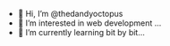 - 👋 Hi, I’m @thedandyoctopus
- 👀 I’m interested in web development ...
- 🌱 I’m currently learning bit by bit...


<!---
thedandyoctopus/thedandyoctopus is a ✨ special ✨ repository because its `README.md` (this file) appears on your GitHub profile.
You can click the Preview link to take a look at your changes.
--->
